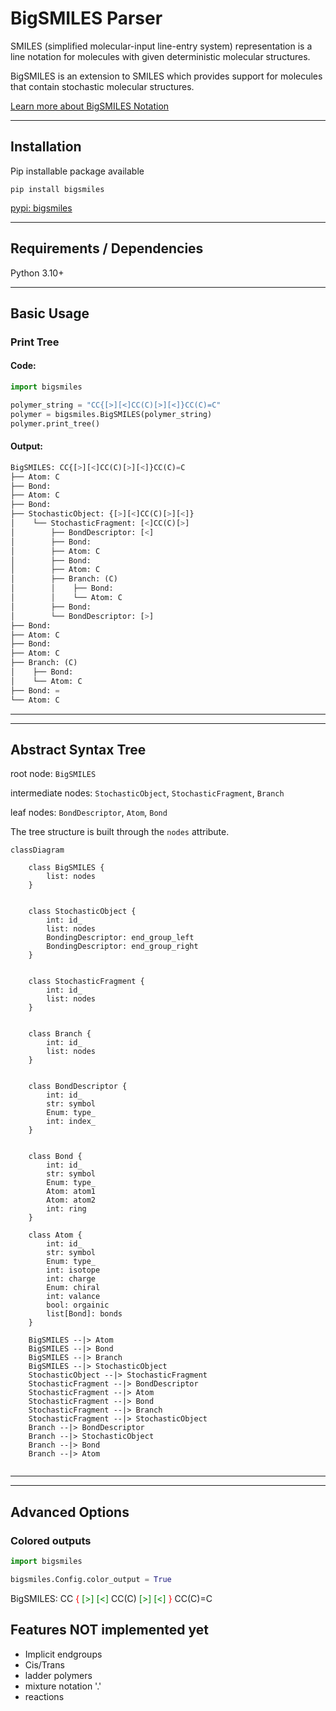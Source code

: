 # BigSMILES Parser

SMILES (simplified molecular-input line-entry system) representation is a line notation for molecules with 
given deterministic molecular structures.

BigSMILES is an extension to SMILES which provides support for molecules that contain stochastic molecular structures. 

[Learn more about BigSMILES Notation](https://olsenlabmit.github.io/BigSMILES/docs/line_notation.html#the-bigsmiles-line-notation)

---

## Installation

Pip installable package available

`pip install bigsmiles`

[pypi: bigsmiles](https://pypi.org/project/bigsmiles/)


---

## Requirements / Dependencies
Python 3.10+


---

## Basic Usage

### Print Tree
#### Code:
```python
import bigsmiles

polymer_string = "CC{[>][<]CC(C)[>][<]}CC(C)=C"
polymer = bigsmiles.BigSMILES(polymer_string)
polymer.print_tree()
```

#### Output:
```python
BigSMILES: CC{[>][<]CC(C)[>][<]}CC(C)=C
├── Atom: C
├── Bond: 
├── Atom: C
├── Bond: 
├── StochasticObject: {[>][<]CC(C)[>][<]}
│    └── StochasticFragment: [<]CC(C)[>]
│        ├── BondDescriptor: [<]
│        ├── Bond: 
│        ├── Atom: C
│        ├── Bond: 
│        ├── Atom: C
│        ├── Branch: (C)
│        │    ├── Bond: 
│        │    └── Atom: C
│        ├── Bond: 
│        └── BondDescriptor: [>]
├── Bond: 
├── Atom: C
├── Bond: 
├── Atom: C
├── Branch: (C)
│    ├── Bond: 
│    └── Atom: C
├── Bond: =
└── Atom: C
```

---
---

## Abstract Syntax Tree

root node: `BigSMILES` 

intermediate nodes: `StochasticObject`, `StochasticFragment`, `Branch`

leaf nodes: `BondDescriptor`, `Atom`, `Bond`

The tree structure is built through the `nodes` attribute.


```mermaid
classDiagram

    class BigSMILES {
        list: nodes
    }
    
    
    class StochasticObject {
        int: id_
        list: nodes
        BondingDescriptor: end_group_left
        BondingDescriptor: end_group_right
    }
    
    
    class StochasticFragment {
        int: id_
        list: nodes
    }
    
    
    class Branch {
        int: id_
        list: nodes
    }
    
    
    class BondDescriptor {
        int: id_
        str: symbol
        Enum: type_
        int: index_
    }
    
    
    class Bond {
        int: id_
        str: symbol
        Enum: type_
        Atom: atom1
        Atom: atom2
        int: ring
    }
    
    class Atom {
        int: id_
        str: symbol
        Enum: type_
        int: isotope
        int: charge
        Enum: chiral
        int: valance
        bool: orgainic
        list[Bond]: bonds
    }

    BigSMILES --|> Atom
    BigSMILES --|> Bond
    BigSMILES --|> Branch
    BigSMILES --|> StochasticObject
    StochasticObject --|> StochasticFragment
    StochasticFragment --|> BondDescriptor
    StochasticFragment --|> Atom
    StochasticFragment --|> Bond
    StochasticFragment --|> Branch
    StochasticFragment --|> StochasticObject
    Branch --|> BondDescriptor
    Branch --|> StochasticObject
    Branch --|> Bond
    Branch --|> Atom
    
```

---
---

## Advanced Options

### Colored outputs
```python
import bigsmiles

bigsmiles.Config.color_output = True
```

BigSMILES: CC
<span style="color:red">{</span>
<span style="color:green">[>]</span>
<span style="color:green">[<]</span>
CC(C)
<span style="color:green">[>]</span>
<span style="color:green">[<]</span>
<span style="color:red">}</span>
CC(C)=C


## Features NOT implemented yet
* Implicit endgroups
* Cis/Trans
* ladder polymers
* mixture notation '.'
* reactions